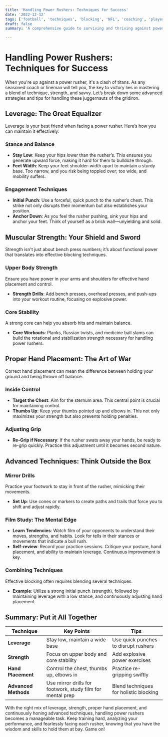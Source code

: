 ```yaml
---
title: 'Handling Power Rushers: Techniques for Success'
date: '2022-12-12'
tags: ['football', 'techniques', 'blocking', 'NFL', 'coaching', 'player development', 'offensive line', 'power rushers', 'training']
draft: false
summary: 'A comprehensive guide to surviving and thriving against power rushers, laden with tips and tricks from both player knowledge and coaching wisdom.'

---
```


# Handling Power Rushers: Techniques for Success

When you're up against a power rusher, it's a clash of titans. As any seasoned coach or lineman will tell you, the key to victory lies in mastering a blend of technique, strength, and savvy. Let’s break down some advanced strategies and tips for handling these juggernauts of the gridiron.

## Leverage: The Great Equalizer

Leverage is your best friend when facing a power rusher. Here’s how you can maintain it effectively:

### **Stance and Balance**

- **Stay Low**: Keep your hips lower than the rusher’s. This ensures you generate upward force, making it hard for them to bulldoze through.
- **Feet Width**: Keep your feet shoulder-width apart to maintain a sturdy base. Too narrow, and you risk being toppled over; too wide, and mobility suffers.

### **Engagement Techniques**

- **Initial Punch**: Use a forceful, quick punch to the rusher’s chest. This strike not only disrupts their momentum but also establishes your position.
- **Anchor Down**: As you feel the rusher pushing, sink your hips and anchor your feet. Think of yourself as a brick wall—unyielding and solid.

## Muscular Strength: Your Shield and Sword

Strength isn't just about bench press numbers; it’s about functional power that translates into effective blocking techniques.

### **Upper Body Strength**

Ensure you have power in your arms and shoulders for effective hand placement and control.
- **Strength Drills**: Add bench presses, overhead presses, and push-ups into your workout routine, focusing on explosive power.

### **Core Stability**

A strong core can help you absorb hits and maintain balance.
- **Core Workouts**: Planks, Russian twists, and medicine ball slams can build the rotational and stabilization strength necessary for handling power rushers.

## Proper Hand Placement: The Art of War

Correct hand placement can mean the difference between holding your ground and being thrown off balance.

### **Inside Control**

- **Target the Chest**: Aim for the sternum area. This central point is crucial for maintaining control.
- **Thumbs Up**: Keep your thumbs pointed up and elbows in. This not only maximizes your strength but also prevents holding penalties.

### **Adjusting Grip**

- **Re-Grip if Necessary**: If the rusher swats away your hands, be ready to re-grip quickly. Practice this adjustment until it becomes second nature.

## Advanced Techniques: Think Outside the Box

### **Mirror Drills**

Practice your footwork to stay in front of the rusher, mimicking their movements.
- **Set Up**: Use cones or markers to create paths and trails that force you to shift and adjust rapidly.

### **Film Study: The Mental Edge**

- **Learn Tendencies**: Watch film of your opponents to understand their moves, strengths, and habits. Look for tells in their stances or movements that indicate a bull rush.
- **Self-review**: Record your practice sessions. Critique your posture, hand placement, and ability to maintain leverage. Continuous improvement is key.

### **Combining Techniques**

Effective blocking often requires blending several techniques.
- **Example**: Utilize a strong initial punch (strength), followed by maintaining leverage with a low stance, and continuously adjusting hand placement.

## Summary: Put it All Together

| Technique       | Key Points                                                       | Tips                                        |
| --------------- | ---------------------------------------------------------------- | ------------------------------------------- |
| **Leverage**    | Stay low, maintain a wide base                                  | Use quick punches to disrupt rushers        |
| **Strength**    | Focus on upper body and core stability                          | Add explosive power exercises               |
| **Hand Placement** | Control the chest, thumbs up, elbows in                       | Practice re-gripping swiftly                |
| **Advanced Methods** | Use mirror drills for footwork, study film for mental prep | Blend techniques for holistic blocking      |

With the right mix of leverage, strength, proper hand placement, and continuously honing advanced techniques, handling power rushers becomes a manageable task. Keep training hard, analyzing your performance, and fearlessly facing each rusher, knowing that you have the wisdom and skills to hold them at bay. Game on!
```